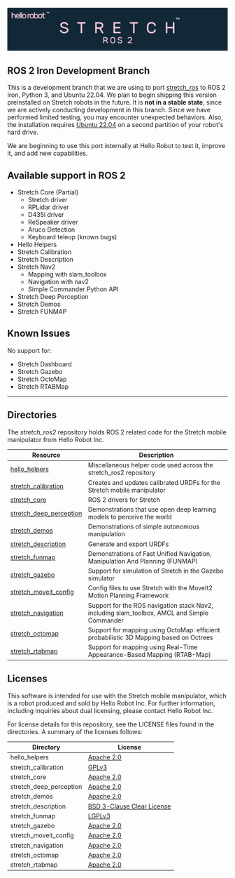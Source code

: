 ![](./images/banner.png)

## ROS 2 Iron Development Branch

This is a development branch that we are using to port [stretch_ros](https://github.com/hello-robot/stretch_ros) to ROS 2 Iron, Python 3, and Ubuntu 22.04. We plan to begin shipping this version preinstalled on Stretch robots in the future. It is **not in a stable state**, since we are actively conducting development in this branch. Since we have performed limited testing, you may encounter unexpected behaviors. Also, the installation requires [Ubuntu 22.04](https://github.com/hello-robot/stretch_install/blob/master/docs/robot_install.md) on a second partition of your robot's hard drive.

We are beginning to use this port internally at Hello Robot to test it, improve it, and add new capabilities.

## Available support in ROS 2

 - Stretch Core (Partial)
    - Stretch driver
    - RPLidar driver
    - D435i driver
    - ReSpeaker driver
    - Aruco Detection
    - Keyboard teleop (known bugs)
 - Hello Helpers
 - Stretch Calibration
 - Stretch Description
 - Stretch Nav2
    - Mapping with slam_toolbox
    - Navigation with nav2
    - Simple Commander Python API
 - Stretch Deep Perception
 - Stretch Demos
 - Stretch FUNMAP

## Known Issues

No support for:
 - Stretch Dashboard
 - Stretch Gazebo
 - Stretch OctoMap
 - Stretch RTABMap

---

## Directories

The *stretch_ros2* repository holds ROS 2 related code for the Stretch mobile manipulator from Hello Robot Inc.

| Resource                                                     | Description                                                  |
| ------------------------------------------------------------ | ------------------------------------------------------------ |
[hello_helpers](hello_helpers/README.md) | Miscellaneous helper code used across the stretch_ros2 repository
[stretch_calibration](stretch_calibration/README.md) | Creates and updates calibrated URDFs for the Stretch mobile manipulator
[stretch_core](stretch_core/README.md) | ROS 2 drivers for Stretch
[stretch_deep_perception](stretch_deep_perception/README.md) | Demonstrations that use open deep learning models to perceive the world
[stretch_demos](stretch_demos/README.md) | Demonstrations of simple autonomous manipulation
[stretch_description](stretch_description/README.md) | Generate and export URDFs
[stretch_funmap](stretch_funmap/README.md) | Demonstrations of Fast Unified Navigation, Manipulation And Planning (FUNMAP)
[stretch_gazebo](stretch_gazebo/README.md) | Support for simulation of Stretch in the Gazebo simulator
[stretch_moveit_config](stretch_gazebo/README.md) | Config files to use Stretch with the MoveIt2 Motion Planning Framework
[stretch_navigation](stretch_navigation/README.md) | Support for the ROS navigation stack Nav2, including slam_toolbox, AMCL and Simple Commander
[stretch_octomap](stretch_octomap/README.md) | Support for mapping using OctoMap: efficient probabilistic 3D Mapping based on Octrees
[stretch_rtabmap](stretch_rtabmap/README.md) | Support for mapping using Real-Time Appearance-Based Mapping (RTAB-Map)

## Licenses

This software is intended for use with the Stretch mobile manipulator, which is a robot produced and sold by Hello Robot Inc. For further information, including inquiries about dual licensing, please contact Hello Robot Inc.

For license details for this repository, see the LICENSE files found in the directories. A summary of the licenses follows: 

Directory | License
--- | ---
hello_helpers | [Apache 2.0](http://www.apache.org/licenses/LICENSE-2.0)
stretch_calibration | [GPLv3](https://www.gnu.org/licenses/gpl-3.0.html)
stretch_core | [Apache 2.0](http://www.apache.org/licenses/LICENSE-2.0)
stretch_deep_perception | [Apache 2.0](http://www.apache.org/licenses/LICENSE-2.0)
stretch_demos | [Apache 2.0](http://www.apache.org/licenses/LICENSE-2.0)
stretch_description | [BSD 3-Clause Clear License](https://choosealicense.com/licenses/bsd-3-clause-clear/)
stretch_funmap | [LGPLv3](https://www.gnu.org/licenses/lgpl-3.0.en.html)
stretch_gazebo | [Apache 2.0](http://www.apache.org/licenses/LICENSE-2.0)
stretch_moveit_config | [Apache 2.0](http://www.apache.org/licenses/LICENSE-2.0)
stretch_navigation | [Apache 2.0](http://www.apache.org/licenses/LICENSE-2.0)
stretch_octomap | [Apache 2.0](http://www.apache.org/licenses/LICENSE-2.0)
stretch_rtabmap | [Apache 2.0](http://www.apache.org/licenses/LICENSE-2.0)
